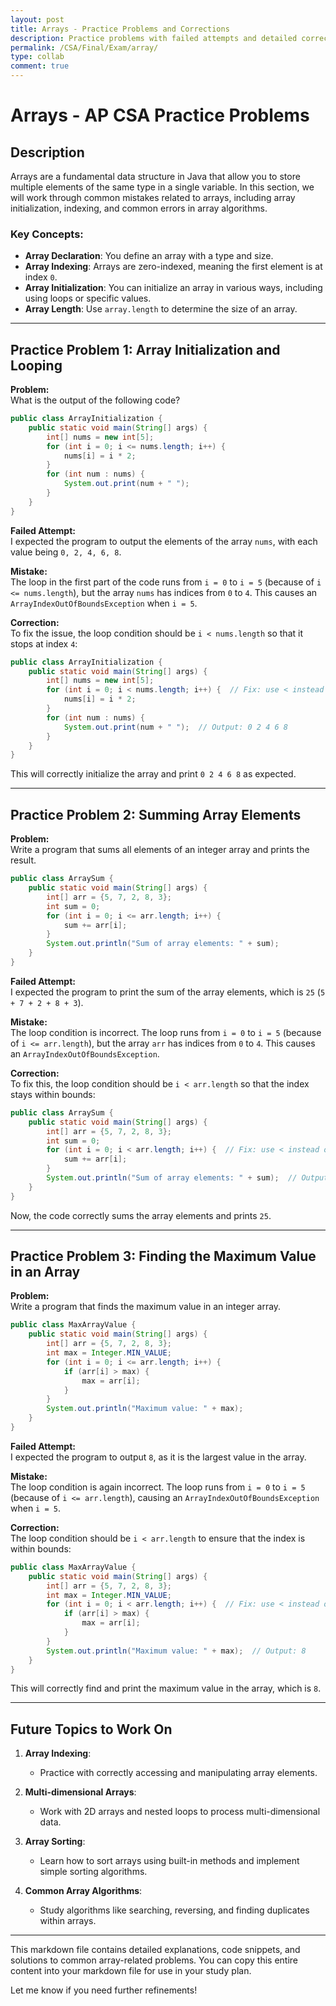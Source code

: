 ```yaml
---
layout: post
title: Arrays - Practice Problems and Corrections
description: Practice problems with failed attempts and detailed corrections to help understand arrays in Java.
permalink: /CSA/Final/Exam/array/
type: collab
comment: true
---
```


# Arrays - AP CSA Practice Problems

## Description

Arrays are a fundamental data structure in Java that allow you to store multiple elements of the same type in a single variable. In this section, we will work through common mistakes related to arrays, including array initialization, indexing, and common errors in array algorithms.

### Key Concepts:
- **Array Declaration**: You define an array with a type and size.
- **Array Indexing**: Arrays are zero-indexed, meaning the first element is at index `0`.
- **Array Initialization**: You can initialize an array in various ways, including using loops or specific values.
- **Array Length**: Use `array.length` to determine the size of an array.

---

## Practice Problem 1: Array Initialization and Looping

**Problem:**  
What is the output of the following code?

```java
public class ArrayInitialization {
    public static void main(String[] args) {
        int[] nums = new int[5];
        for (int i = 0; i <= nums.length; i++) {
            nums[i] = i * 2;
        }
        for (int num : nums) {
            System.out.print(num + " ");
        }
    }
}
```

**Failed Attempt:**  
I expected the program to output the elements of the array `nums`, with each value being `0, 2, 4, 6, 8`.

**Mistake:**  
The loop in the first part of the code runs from `i = 0` to `i = 5` (because of `i <= nums.length`), but the array `nums` has indices from `0` to `4`. This causes an `ArrayIndexOutOfBoundsException` when `i = 5`.

**Correction:**  
To fix the issue, the loop condition should be `i < nums.length` so that it stops at index `4`:

```java
public class ArrayInitialization {
    public static void main(String[] args) {
        int[] nums = new int[5];
        for (int i = 0; i < nums.length; i++) {  // Fix: use < instead of <=
            nums[i] = i * 2;
        }
        for (int num : nums) {
            System.out.print(num + " ");  // Output: 0 2 4 6 8
        }
    }
}
```

This will correctly initialize the array and print `0 2 4 6 8` as expected.

---

## Practice Problem 2: Summing Array Elements

**Problem:**  
Write a program that sums all elements of an integer array and prints the result.

```java
public class ArraySum {
    public static void main(String[] args) {
        int[] arr = {5, 7, 2, 8, 3};
        int sum = 0;
        for (int i = 0; i <= arr.length; i++) {
            sum += arr[i];
        }
        System.out.println("Sum of array elements: " + sum);
    }
}
```

**Failed Attempt:**  
I expected the program to print the sum of the array elements, which is `25` (`5 + 7 + 2 + 8 + 3`).

**Mistake:**  
The loop condition is incorrect. The loop runs from `i = 0` to `i = 5` (because of `i <= arr.length`), but the array `arr` has indices from `0` to `4`. This causes an `ArrayIndexOutOfBoundsException`.

**Correction:**  
To fix this, the loop condition should be `i < arr.length` so that the index stays within bounds:

```java
public class ArraySum {
    public static void main(String[] args) {
        int[] arr = {5, 7, 2, 8, 3};
        int sum = 0;
        for (int i = 0; i < arr.length; i++) {  // Fix: use < instead of <=
            sum += arr[i];
        }
        System.out.println("Sum of array elements: " + sum);  // Output: 25
    }
}
```

Now, the code correctly sums the array elements and prints `25`.

---

## Practice Problem 3: Finding the Maximum Value in an Array

**Problem:**  
Write a program that finds the maximum value in an integer array.

```java
public class MaxArrayValue {
    public static void main(String[] args) {
        int[] arr = {5, 7, 2, 8, 3};
        int max = Integer.MIN_VALUE;
        for (int i = 0; i <= arr.length; i++) {
            if (arr[i] > max) {
                max = arr[i];
            }
        }
        System.out.println("Maximum value: " + max);
    }
}
```

**Failed Attempt:**  
I expected the program to output `8`, as it is the largest value in the array.

**Mistake:**  
The loop condition is again incorrect. The loop runs from `i = 0` to `i = 5` (because of `i <= arr.length`), causing an `ArrayIndexOutOfBoundsException` when `i = 5`.

**Correction:**  
The loop condition should be `i < arr.length` to ensure that the index is within bounds:

```java
public class MaxArrayValue {
    public static void main(String[] args) {
        int[] arr = {5, 7, 2, 8, 3};
        int max = Integer.MIN_VALUE;
        for (int i = 0; i < arr.length; i++) {  // Fix: use < instead of <=
            if (arr[i] > max) {
                max = arr[i];
            }
        }
        System.out.println("Maximum value: " + max);  // Output: 8
    }
}
```

This will correctly find and print the maximum value in the array, which is `8`.

---

## Future Topics to Work On

1. **Array Indexing**:
   - Practice with correctly accessing and manipulating array elements.

2. **Multi-dimensional Arrays**:
   - Work with 2D arrays and nested loops to process multi-dimensional data.

3. **Array Sorting**:
   - Learn how to sort arrays using built-in methods and implement simple sorting algorithms.

4. **Common Array Algorithms**:
   - Study algorithms like searching, reversing, and finding duplicates within arrays.

---

This markdown file contains detailed explanations, code snippets, and solutions to common array-related problems. You can copy this entire content into your markdown file for use in your study plan.

Let me know if you need further refinements!
